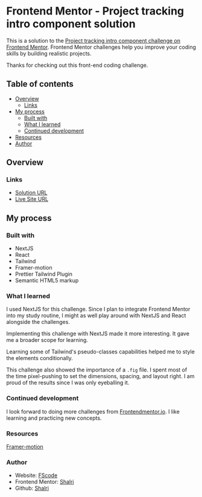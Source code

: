 # Frontend Mentor - Project tracking intro component solution

This is a solution to the [Project tracking intro component challenge on
Frontend Mentor](https://www.frontendmentor.io/challenges/project-tracking-intro-component-5d289097500fcb331a67d80e).
Frontend Mentor challenges help you improve your coding skills by building
realistic projects.

Thanks for checking out this front-end coding challenge.

## Table of contents

- [Overview](#overview)
  - [Links](#links)
- [My process](#my-process)
  - [Built with](#built-with)
  - [What I learned](#what-i-learned)
  - [Continued development](#continued-development)
- [Resources](#resources)
- [Author](#author)

## Overview

### Links

- [Solution URL](https://github.com/shalri/fm-project-tracking-intro-component)
- [Live Site URL](https://shalri.github.io/fm-project-tracking-intro-component/)

## My process

### Built with

- NextJS
- React
- Tailwind
- Framer-motion
- Prettier Tailwind Plugin
- Semantic HTML5 markup

### What I learned

I used NextJS for this challenge. Since I plan to integrate Frontend Mentor
into my study routine, I might as well play around with NextJS and React
alongside the challenges.

Implementing this challenge with NextJS made it more interesting. It gave me
a broader scope for learning.

Learning some of Tailwind's pseudo-classes capabilities helped me to style the
elements conditionally.

This challenge also showed the importance of a `.fig` file. I spent most of
the time pixel-pushing to set the dimensions, spacing, and layout right.
I am proud of the results since I was only eyeballing it.

### Continued development

I look forward to doing more challenges from [Frontendmentor.io](https://www.frontendmentor.io).
I like learning and practicing new concepts.

### Resources

[Framer-motion](https://www.framer.com/motion/)

### Author

- Website: [FScode](https://shalri.github.io/fscode/)
- Frontend Mentor: [Shalri](https://www.frontendmentor.io/profile/shalri)
- Github: [Shalri](https://github.com/shalri)
